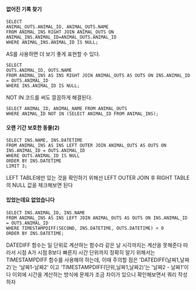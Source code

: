 #### 없어진 기록 찾기
~~~MySQL
SELECT 
ANIMAL_OUTS.ANIMAL_ID, ANIMAL_OUTS.NAME
FROM ANIMAL_INS RIGHT JOIN ANIMAL_OUTS ON ANIMAL_INS.ANIMAL_ID=ANIMAL_OUTS.ANIMAL_ID
WHERE ANIMAL_INS.ANIMAL_ID IS NULL;
~~~
AS를 사용하면 더 보기 좋게 표현할 수 있다.

~~~MySQL
SELECT 
OUTS.ANIMAL_ID, OUTS.NAME
FROM ANIMAL_INS AS INS RIGHT JOIN ANIMAL_OUTS AS OUTS ON INS.ANIMAL_ID = OUTS.ANIMAL_ID
WHERE INS.ANIMAL_ID IS NULL;
~~~


NOT IN 코드를 써도 깔끔하게 해결된다.
~~~MySQL
SELECT ANIMAL_ID, ANIMAL_NAME FROM ANIMAL_OUTS
WHERE ANIMAL_ID NOT IN (SELECT ANIMAL_ID FROM ANIMAL_INS);
~~~

#### 오랜 기간 보호한 동물(2)
~~~MySQL
SELECT INS.NAME, INS.DATETIME
FROM ANIMAL_INS AS INS LEFT OUTER JOIN ANIMAL_OUTS AS OUTS ON INS.ANIMAL_ID = OUTS.ANIMAL_ID
WHERE OUTS.ANIMAL_ID IS NULL
ORDER BY INS.DATETIME
LIMIT 3;
~~~
LEFT TABLE에만 있는 것을 확인하기 위해선 LEFT OUTER JOIN 후 RIGHT TABLE의 NULL 값을 체크해보면 된다


#### 있었는데요 없었습니다
~~~MySQL
SELECT INS.ANIMAL_ID, INS.NAME
FROM ANIMAL_INS AS INS LEFT JOIN ANIMAL_OUTS AS OUTS ON INS.ANIMAL_ID = OUTS.ANIMAL_ID
WHERE TIMESTAMPDIFF(SECOND, INS.DATETIME, OUTS.DATETIME) < 0 
ORDER BY INS.DATETIME;
~~~
DATEDIFF 함수는 일 단위로 계산하는 함수라 같은 날 시각까지는 계산을 못해준다
따라서 시점 A가 시점 B보다 빠른지 시간 단위까지 정확히 알기 위해서는 TIMESTAMPDIFF 함수를 사용해야 하는데, 
이때 주의할 점은 'DATEDIFF(날짜1,날짜2)'는 '날짜1-날짜2' 이고 'TIMESTAMPDIFF(단위,날짜1,날짜2)'는 '날짜2 - 날짜1'이다
이외에 시간을 계산하는 방식에 문제가 조금 차이가 있으니 확인해보면서 쿼리 작성하자
